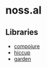 
# noss.al

## Libraries
- [compojure](https://github.com/weavejester/compojure)
- [hiccup](https://github.com/weavejester/hiccup)
- [garden](https://github.com/noprompt/garden)

